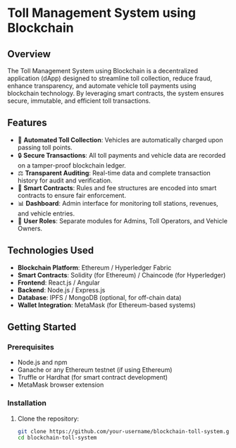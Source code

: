 # Toll Management System using Blockchain

## Overview

The Toll Management System using Blockchain is a decentralized application (dApp) designed to streamline toll collection, reduce fraud, enhance transparency, and automate vehicle toll payments using blockchain technology. By leveraging smart contracts, the system ensures secure, immutable, and efficient toll transactions.

## Features

- 🚗 **Automated Toll Collection**: Vehicles are automatically charged upon passing toll points.
- 🔒 **Secure Transactions**: All toll payments and vehicle data are recorded on a tamper-proof blockchain ledger.
- ⚖️ **Transparent Auditing**: Real-time data and complete transaction history for audit and verification.
- 🧾 **Smart Contracts**: Rules and fee structures are encoded into smart contracts to ensure fair enforcement.
- 📊 **Dashboard**: Admin interface for monitoring toll stations, revenues, and vehicle entries.
- 🧠 **User Roles**: Separate modules for Admins, Toll Operators, and Vehicle Owners.

## Technologies Used

- **Blockchain Platform**: Ethereum / Hyperledger Fabric
- **Smart Contracts**: Solidity (for Ethereum) / Chaincode (for Hyperledger)
- **Frontend**: React.js / Angular
- **Backend**: Node.js / Express.js
- **Database**: IPFS / MongoDB (optional, for off-chain data)
- **Wallet Integration**: MetaMask (for Ethereum-based systems)

## Getting Started

### Prerequisites

- Node.js and npm
- Ganache or any Ethereum testnet (if using Ethereum)
- Truffle or Hardhat (for smart contract development)
- MetaMask browser extension

### Installation

1. Clone the repository:
   ```bash
   git clone https://github.com/your-username/blockchain-toll-system.git
   cd blockchain-toll-system
